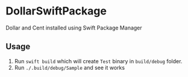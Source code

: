 # DollarSwiftPackage

Dollar and Cent installed using Swift Package Manager

## Usage

1. Run `swift build` which will create `Test` binary in `build/debug` folder.
2. Run `./.build/debug/Sample` and see it works
